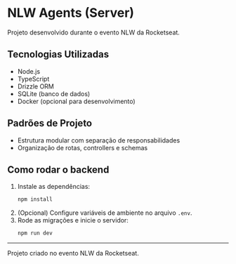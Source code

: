 # NLW Agents (Server)

Projeto desenvolvido durante o evento NLW da Rocketseat.

## Tecnologias Utilizadas

- Node.js
- TypeScript
- Drizzle ORM
- SQLite (banco de dados)
- Docker (opcional para desenvolvimento)

## Padrões de Projeto

- Estrutura modular com separação de responsabilidades
- Organização de rotas, controllers e schemas

## Como rodar o backend

1. Instale as dependências:
   ```bash
   npm install
   ```
2. (Opcional) Configure variáveis de ambiente no arquivo `.env`.
3. Rode as migrações e inicie o servidor:
   ```bash
   npm run dev
   ```

---

Projeto criado no evento NLW da Rocketseat.
